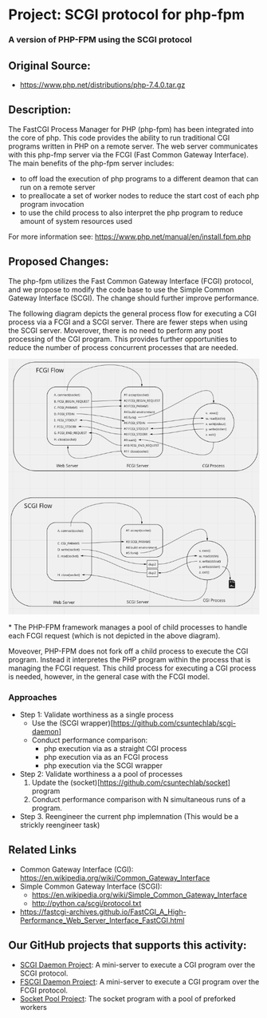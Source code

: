 # Project:  SCGI protocol for php-fpm
### A version of PHP-FPM using the SCGI protocol

## Original Source:
* https://www.php.net/distributions/php-7.4.0.tar.gz

## Description:

The FastCGI Process Manager for PHP (php-fpm) has been integrated into the core of php.  This code provides the ability to run traditional CGI programs written in PHP on a remote server.  The web server communicates with this php-fmp server via the FCGI (Fast Common Gateway Interface).  The main benefits of the php-fpm server includes:

* to off load the execution of php programs to a different deamon that can run on a remote server
* to preallocate a set of worker nodes to reduce the start cost of each php program invocation
* to use the child process to also interpret the php program to reduce amount of system resources used

For more information see: https://www.php.net/manual/en/install.fpm.php

## Proposed Changes:

The php-fpm utilizes the Fast Common Gateway Interface (FCGI) protocol, and we propose to modify the code base to use the Simple Common Gateway Interface (SCGI).  The change should further improve performance.   

The following diagram depicts the general process flow for executing a CGI process via a FCGI and a SCGI server.  There are fewer steps when using the SCGI server.  Moverover, there is no need to perform any post processing of the CGI program.  This provides further opportunities to reduce the number of process concurrent processes that are needed.

![FCGI and SCGI Flow Diagram](https://github.com/csuntechlab/scgi-php-fpm/blob/main/images/FCGI-and-SCGI-Flow.png)

\* The PHP-FPM framework manages a pool of child processes to handle each FCGI request (which is not depicted in the above diagram).  

Moveover, PHP-FPM does not fork off a child process to execute the CGI program.  Instead it interpretes the PHP program within the process that is managing the FCGI request. This child process for executing a CGI process is needed, however, in the general case with the FCGI model.  

### Approaches
  * Step 1: Validate worthiness as a single process
    * Use the (SCGI wrapper)[https://github.com/csuntechlab/scgi-daemon]
    * Conduct performance comparison:
       * php execution via as a straight CGI process
       * php execution via as an FCGI process
       * php execution via the SCGI wrapper
  * Step 2: Validate worthiness a a pool of processes
    1. Update the (socket)[https://github.com/csuntechlab/socket] program
    1. Conduct performance comparison with N simultaneous runs of a program.
  * Step 3. Reengineer the current php implemnation
    (This would be a strickly reengineer task)


## Related Links
* Common Gateway Interface (CGI): https://en.wikipedia.org/wiki/Common_Gateway_Interface
* Simple Common Gateway Interface (SCGI):
  * https://en.wikipedia.org/wiki/Simple_Common_Gateway_Interface
  * http://python.ca/scgi/protocol.txt
* https://fastcgi-archives.github.io/FastCGI_A_High-Performance_Web_Server_Interface_FastCGI.html

## Our GitHub projects that supports this activity:
* [SCGI Daemon Project](https://github.com/csuntechlab/scgi-daemon): A mini-server to execute a CGI program over the SCGI protocol.
* [FSCGI Daemon Project](https://github.com/csuntechlab/fcgi-daemon): A mini-server to execute a CGI program over the FCGI protocol.
* [Socket Pool Project](https://github.com/csuntechlab/socket): The socket program with a pool of preforked workers
